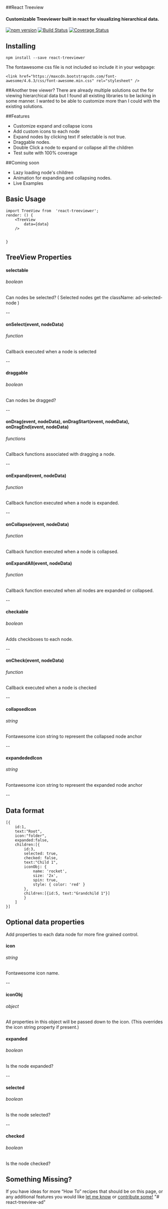 ##React Treeview
#### Customizable Treeviewer built in react for visualizing hierarchical data.
[![npm version](https://badge.fury.io/js/react-treeviewer.svg)](https://badge.fury.io/js/react-treeviewer)
[![Build Status](https://travis-ci.org/arthurchipdean/react-treeviewer.svg?branch=master)](https://travis-ci.org/arthurchipdean/react-treeviewer)
[![Coverage Status](https://coveralls.io/repos/github/arthurchipdean/react-treeviewer/badge.svg?branch=master)](https://coveralls.io/github/arthurchipdean/react-treeviewer?branch=master)
## Installing

```
npm install --save react-treeviewer
```
The fontawesome css file is not included so include it in your webpage:
```
<link href="https://maxcdn.bootstrapcdn.com/font-awesome/4.6.3/css/font-awesome.min.css" rel="stylesheet" />
```

##Another tree viewer?
There are already multiple solutions out the for viewing hierarchical data but I found all existing libraries to be lacking in some manner. I wanted to be able to customize more than I could with the existing solutions.

##Features
* Customize expand and collapse icons
* Add custom icons to each node
* Expand nodes by clicking text if selectable is not true.
* Draggable nodes.
* Double Click a node to expand or collapse all the children
* Test suite with 100% coverage

##Coming soon
* Lazy loading node's children
* Animation for expanding and collapsing nodes.
* Live Examples


## Basic Usage
```
import TreeView from  'react-treeviewer';
render: () {
    <TreeView
        data={data}
    />


}
```
## TreeView Properties

#### selectable
###### boolean
Can nodes be selected? ( Selected nodes get the className: ad-selected-node )

--

#### onSelect(event, nodeData)
###### function
Callback executed when a node is selected

--

#### draggable
###### boolean
Can nodes be dragged?

--

#### onDrag(event, nodeData), onDragStart(event, nodeData), onDragEnd(event, nodeData)
###### functions
Callback functions associated with dragging a node.

--

#### onExpand(event, nodeData)
###### function
Callback function executed when a node is expanded.

--

#### onCollapse(event, nodeData)
###### function
Callback function executed when a node is collapsed.


#### onExpandAll(event, nodeData)
###### function
Callback function executed when all nodes are expanded or collapsed.

--

#### checkable
###### boolean
Adds checkboxes to each node.

--

#### onCheck(event, nodeData)
###### function
Callback executed when a node is checked

--

#### collapsedIcon
###### string
Fontawesome icon string to represent the collapsed node anchor

--

#### expandededIcon
###### string
Fontawesome icon string to represent the expanded node anchor

--
## Data format
```
[{
    id:1,
    text:"Root",
    icon:"folder",
    expanded:false,
    children:[{
        id:3,
        selected: true,
        checked: false,
        text:"Child 1",
        iconObj: {
            name: 'rocket',
            size: '2x',
            spin: true,
            style: { color: 'red' }
        },
        children:[{id:5, text:"Grandchild 1"}]
        }
    ]
}]
```
## Optional data properties
Add properties to each data node for more fine grained control.

#### icon
###### string
Fontawesome icon name.

--

#### iconObj
###### object
All properties in this object will be passed down to the icon. (This overrides the icon string property if present.)

#### expanded
###### boolean
Is the node expanded?

--

#### selected
###### boolean
Is the node selected?

--

#### checked
###### boolean
Is the node checked?


## Something Missing?

If you have ideas for more “How To” recipes that should be on this page, or any additional features you would like [let me know](https://github.com/arthurchipdean/react-treeview/issues) or [contribute some!](https://github.com/arthurchipdean/react-treeview/pulls)
"# react-treeview-ad" 

